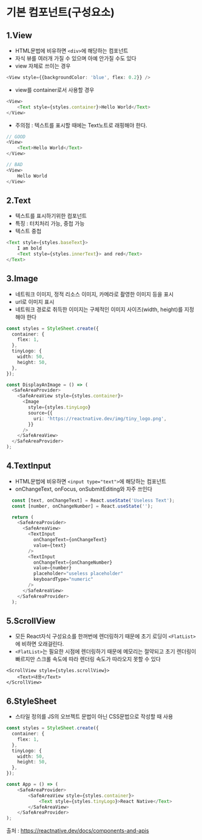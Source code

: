 # 기본 컴포넌트(구성요소)
## 1.View
- HTML문법에 비유하면 `<div>`에 해당하는 컴포넌트
- 자식 뷰를 여러개 가질 수 있으며 아예 안가질 수도 있다
- view 자체로 쓰이는 경우
```ts
<View style={{backgroundColor: 'blue', flex: 0.2}} />
```
- view를 container로서 사용할 경우
```ts
<View>
    <Text style={styles.container}>Hello World</Text>
</View>
```
- 주의점 : 텍스트를 표시할 때에는 Text노트로 래핑해야 한다.
```ts
// GOOD
<View>
    <Text>Hello World</Text>
</View>

// BAD
<View>
    Hello World
</View>
```
## 2.Text
- 텍스트를 표시하기위한 컴포넌트
- 특징 : 터치처리 가능, 중첩 가능
- 텍스트 중첩
```ts
<Text style={styles.baseText}>
    I am bold
    <Text style={styles.innerText}> and red</Text>
</Text>
```
## 3.Image
- 네트워크 이미지, 정적 리소스 이미지, 카메라로 촬영한 이미지 등을 표시
- url로 이미지 표시
- 네트워크 경로로 취득한 이미지는 구체적인 이미지 사이즈(width, height)를 지정해야 한다
```ts
const styles = StyleSheet.create({
  container: {
    flex: 1,
  },
  tinyLogo: {
    width: 50,
    height: 50,
  },
});

const DisplayAnImage = () => (
  <SafeAreaProvider>
    <SafeAreaView style={styles.container}>
      <Image
        style={styles.tinyLogo}
        source={{
          uri: 'https://reactnative.dev/img/tiny_logo.png',
        }}
      />
    </SafeAreaView>
  </SafeAreaProvider>
);
```
## 4.TextInput
- HTML문법에 비유하면 `<input type="text">`에 해당하는 컴포넌트
- onChangeText, onFocus, onSubmitEditing와 자주 쓰인다
```ts
  const [text, onChangeText] = React.useState('Useless Text');
  const [number, onChangeNumber] = React.useState('');

  return (
    <SafeAreaProvider>
      <SafeAreaView>
        <TextInput
          onChangeText={onChangeText}
          value={text}
        />
        <TextInput
          onChangeText={onChangeNumber}
          value={number}
          placeholder="useless placeholder"
          keyboardType="numeric"
        />
      </SafeAreaView>
    </SafeAreaProvider>
  );
```
## 5.ScrollView
- 모든 React자식 구성요소를 한꺼번에 렌더링하기 때문에 초기 로딩이 `<FlatList>`에 비하면 오래걸린다.
- `<FlatList>`는 필요한 시점에 렌더링하기 때문에 메모리는 절약되고 초기 렌더링이 빠르지만 스크롤 속도에 따라 렌더링 속도가 따라오지 못할 수 있다
```
<ScrollView style={styles.scrollView}>
    <Text>내용</Text>
</ScrollView>
```
## 6.StyleSheet
- 스타일 정의를 JS의 오브젝트 문법이 아닌 CSS문법으로 작성할 때 사용
```ts
const styles = StyleSheet.create({
  container: {
    flex: 1,
  },
  tinyLogo: {
    width: 50,
    height: 50,
  },
});

const App = () => (
    <SafeAreaProvider>
        <SafeAreaView style={styles.container}>
            <Text style={styles.tinyLogo}>React Native</Text>
        </SafeAreaView>
    </SafeAreaProvider>
);
```
출처 : https://reactnative.dev/docs/components-and-apis

